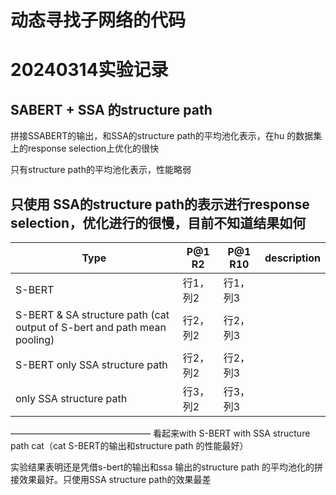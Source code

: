 # 动态寻找子网络的代码


# 20240314实验记录



## SABERT + SSA 的structure path 
拼接SSABERT的输出，和SSA的structure path的平均池化表示，在hu 的数据集上的response selection上优化的很快

只有structure path的平均池化表示，性能略弱

## 只使用 SSA的structure path的表示进行response selection，优化进行的很慢，目前不知道结果如何


| Type     | P@1 R2     | P@1 R10    |description|
| -------- | -------- | -------- |-------- |
|S-BERT | 行1，列2 | 行1，列3 |           |
|S-BERT & SA structure path (cat output of S-bert and path mean pooling) | 行2，列2 | 行2，列3 |
|S-BERT only SSA structure path | 行2，列2 | 行2，列3 |
| only SSA structure path | 行3，列2 | 行3，列3 |
————————————————
看起来with S-BERT with SSA structure path cat（cat S-BERT的输出和structure path 的性能最好）

实验结果表明还是凭借s-bert的输出和ssa 输出的structure path 的平均池化的拼接效果最好。只使用SSA structure path的效果最差

